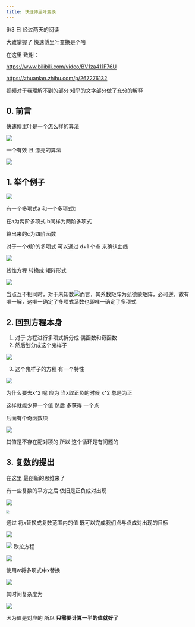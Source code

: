 ```yaml
---
title: 快速傅里叶变换
---
```


6/3 日 经过两天的阅读 

大致掌握了 快速傅里叶变换是个啥

在这里 致谢：

https://www.bilibili.com/video/BV1za411F76U

https://zhuanlan.zhihu.com/p/267276132

视频对于我理解不到的部分 知乎的文字部分做了充分的解释

## 0. 前言

快速傅里叶是一个怎么样的算法

[![](https://s1.ax1x.com/2022/06/03/XN2EGD.md.png)](https://imgtu.com/i/XN2EGD)

一个有效 且 漂亮的算法

 ![](https://pica.zhimg.com/v2-f947275d70266f2a1e629b64f57e687b_1440w.jpg?source=172ae18b) 

## 1. 举个例子

[![](https://s1.ax1x.com/2022/06/03/XN2QdP.md.png)](https://imgtu.com/i/XN2QdP)

有一个多项式a 和一个多项式b

在a为两阶多项式 b同样为两阶多项式

算出来的c为四阶函数

对于一个d阶的多项式 可以通过 d+1 个点 来确认曲线

[![](https://s1.ax1x.com/2022/06/03/XNRch8.md.png)](https://imgtu.com/i/XNRch8)

线性方程 转换成 矩阵形式

[![](https://s1.ax1x.com/2022/06/03/XNRq9U.md.png)](https://imgtu.com/i/XNRq9U)

 当点互不相同时，对于未知数![](https://www.zhihu.com/equation?tex=a_i)而言，其系数矩阵为范德蒙矩阵，必可逆，故有唯一解，这唯一确定了多项式系数也即唯一确定了多项式 

## 2. 回到方程本身

1. 对于 方程进行多项式拆分成 偶函数和奇函数
2. 然后划分成这个鬼样子

 ![](https://www.zhihu.com/equation?tex=%5Cbegin%7Baligned%7D++f%28x%29%3Df_1%28x%5E2%29%2Bxf_2%28x%5E2%29++%5Cend%7Baligned%7D+%5C%5C) 

3. 这个鬼样子的方程 有一个特性

[![](https://s1.ax1x.com/2022/06/03/XNfJzD.md.png)](https://imgtu.com/i/XNfJzD)

为什么要去x^2 呢 应为 当x取正负的时候 x^2 总是为正 

这样就能少算一个值 然后 多获得 一个点

后面有个奇函数项 

[![](https://s1.ax1x.com/2022/06/03/XN4kgU.md.png)](https://imgtu.com/i/XN4kgU)

其值是不存在配对项的 所以 这个循环是有问题的

## 3. 复数的提出

在这里 最创新的思维来了 

有一些复数的平方之后 依旧是正负成对出现

 ![](https://www.zhihu.com/equation?tex=x%5En%3D1) 

[<img src="https://s1.ax1x.com/2022/06/03/XN46bj.png" style="zoom:50%;" />](https://imgtu.com/i/XN46bj)

通过 将x替换成复数范围内的值 既可以完成我们点与点成对出现的目标

 ![](https://www.zhihu.com/equation?tex=w_n%5Ek%3De%5E%7B2%5Cpi+%5Ccdot+%5Cfrac%7Bk%7D%7Bn%7D%7D%2Ck%3D0%2C1%2C2%2C...%2Cn-1) 

 ![](https://www.zhihu.com/equation?tex=w_n%5Ek%3De%5E%7B2%5Cpi+%5Ccdot+%5Cfrac%7Bk%7D%7Bn%7D%7D%3Dcos%282%5Cpi+%5Ccdot+%5Cfrac%7Bk%7D%7Bn%7D%29%2Bi%5Ccdot+sin%282%5Cpi+%5Ccdot+%5Cfrac%7Bk%7D%7Bn%7D%29) 欧拉方程

 ![](https://www.zhihu.com/equation?tex=%5Cbegin%7Balign%7D+++++w_n%5Ek%26%3Dw_n%5E%7Bk-1%7D%5Ccdot+w_n%5E1+%5C%5C+++++w_n%5E0%26%3Dw_n%5En%3D1+%5C%5C+++++w_%7B2n%7D%5E%7B2k%7D%26%3Dw_n%5Ek%3Dw_%7Bmn%7D%5E%7Bmk%7D%5C%5C+++++w_n%5E%7Bk%2B%5Cfrac%7Bn%7D%7B2%7D%7D%26%3D-w_n%5Ek+%5C%5C+++++w_n%5E%7B2k%7D%26%3Dw_%7B%5Cfrac%7Bn%7D%7B2%7D%7D%5Ek+%5Cend%7Balign%7D+%5C%5C) 

 使用w将多项式中x替换

![](https://www.zhihu.com/equation?tex=%5Cbegin%7Bequation%7D++%5Cleft%5C%7B++%5Cbegin%7Baligned%7D++f%5Cleft%28%5Comega_%7Bn%7D%5E%7B0%7D%5Cright%29%26%3Da_%7B0%7D%2Ba_%7B1%7D%5Cleft%28%5Comega_%7Bn%7D%5E%7B0%7D%5Cright%29%5E%7B1%7D%2Ba_%7B2%7D%5Cleft%28%5Comega_%7Bn%7D%5E%7B0%7D%5Cright%29%5E%7B2%7D%2B%5Cldots%2Ba_%7Bn-1%7D%5Cleft%28%5Comega_%7Bn%7D%5E%7B0%7D%5Cright%29%5E%7Bn-1%7D+%5C%5C++f%5Cleft%28%5Comega_%7Bn%7D%5E%7B1%7D%5Cright%29%26%3Da_%7B0%7D%2Ba_%7B1%7D%5Cleft%28%5Comega_%7Bn%7D%5E%7B1%7D%5Cright%29%5E%7B2%7D%2Ba_%7B2%7D%5Cleft%28%5Comega_%7Bn%7D%5E%7B1%7D%5Cright%29%5E%7B2%7D%2B%5Cldots%2Ba_%7Bn-1%7D%5Cleft%28%5Comega_%7Bn%7D%5E%7B1%7D%5Cright%29%5E%7Bn-1%7D+%5C%5C++%5Cldots+%5C%5C++f%5Cleft%28%5Comega_%7Bn%7D%5E%7Bn-1%7D%5Cright%29%26%3Da_%7B0%7D%2Ba_%7B1%7D%5Cleft%28%5Comega_%7Bn%7D%5E%7Bn-1%7D%5Cright%29%5E%7B1%7D%2Ba_%7B2%7D%5Cleft%28%5Comega_%7Bn%7D%5E%7Bn-1%7D%5Cright%29%5E%7B2%7D%2B%5Cldots%2Ba_%7Bn-1%7D%5Cleft%28%5Comega_%7Bn%7D%5E%7Bn-1%7D%5Cright%29%5E%7Bn-1%7D++%5Cend%7Baligned%7D++%5Cright.++%5Cend%7Bequation%7D+%5C%5C) 

其时间复杂度为

 ![](https://www.zhihu.com/equation?tex=T%28n%29%3D2T%28n%2F2%29%2BO%28n%29%3DO%28nlogn%29) 

因为值是对应的 所以 **只需要计算一半的值就好了**

